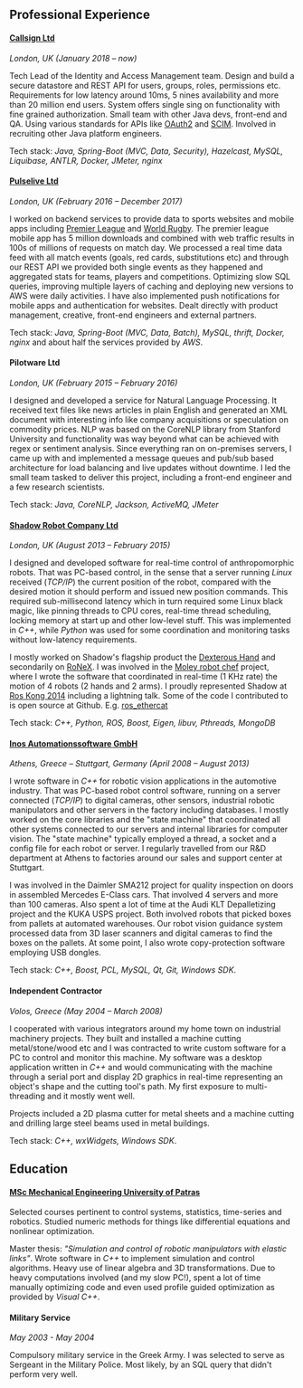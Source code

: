 ## Professional Experience

#### [Callsign Ltd](https://callsign.com)
*London, UK (January 2018 – now)*

Tech Lead of the Identity and Access Management team. Design and build a secure datastore and REST API for users, groups, roles, permissions etc. Requirements for low latency around 10ms, 5 nines availability and more than 20 million end users. System offers single sing on functionality with fine grained authorization. Small team with other Java devs, front-end and QA. Using various standards for APIs like [OAuth2](https://en.wikipedia.org/wiki/OAuth#OAuth_2.0) and [SCIM](https://en.wikipedia.org/wiki/System_for_Cross-domain_Identity_Management). Involved in recruiting other Java platform engineers.

Tech stack: *Java, Spring-Boot (MVC, Data, Security), Hazelcast, MySQL, Liquibase, ANTLR, Docker, JMeter, nginx*

#### [Pulselive Ltd](https://www.pulselive.com)
*London, UK (February 2016 – December 2017)*

I worked on backend services to provide data to sports websites and mobile apps including [Premier League](https://www.premierleague.com) and [World Rugby](https://www.world.rugby). The premier league mobile app has 5 million downloads and combined with web traffic results in 100s of millions of requests on match day. We processed a real time data feed with all match events (goals, red cards, substitutions etc) and through our REST API we provided both single events as they happened and aggregated stats for teams, players and competitions. Optimizing slow SQL queries, improving multiple layers of caching and deploying new versions to AWS were daily activities. I have also implemented push notifications for mobile apps and authentication for websites. Dealt directly with product management, creative, front-end engineers and external partners.

Tech stack: *Java, Spring-Boot (MVC, Data, Batch), MySQL, thrift, Docker, nginx* and about half the services provided by *AWS*.

#### Pilotware Ltd
*London, UK (February 2015 – February 2016)*

I designed and developed a service for Natural Language Processing. It received text files like news articles in plain English and generated an XML document with interesting info like company acquisitions or speculation on commodity prices. NLP was based on the CoreNLP library from Stanford University and functionality was way beyond what can be achieved with regex or sentiment analysis. Since everything ran on on-premises servers, I came up with and implemented a message queues and pub/sub based architecture for load balancing and live updates without downtime. I led the small team tasked to deliver this project, including a front-end engineer and a few research scientists.

Tech stack: *Java, CoreNLP, Jackson, ActiveMQ, JMeter*

#### [Shadow Robot Company Ltd](https://www.shadowrobot.com)
*London, UK (August 2013 – February 2015)*

I designed and developed software for real-time control of anthropomorphic robots. That was PC-based control, in the sense that a server running *Linux* received (*TCP/IP*) the current position of the robot, compared with the desired motion it should perform and issued new position commands. This required sub-millisecond latency which in turn required some Linux black magic, like pinning threads to CPU cores, real-time thread scheduling, locking memory at start up and other low-level stuff. This was implemented in *C++*, while *Python* was used for some coordination and monitoring tasks without low-latency requirements.

I mostly worked on Shadow's flagship product the [Dexterous Hand](https://www.shadowrobot.com/products/dexterous-hand) and secondarily on [RoNeX](https://www.shadowrobot.com/ronex-available-for-pre-order). I was involved in the [Moley robot chef](https://www.bbc.co.uk/news/science-environment-32282131) project, where I wrote the software that coordinated in real-time (1 KHz rate) the motion of 4 robots (2 hands and 2 arms). I proudly represented Shadow at [Ros Kong 2014](https://events.osrfoundation.org/ros-kong-2014) including a lightning talk. Some of the code I contributed to is open source at Github. E.g. [ros_ethercat](https://github.com/shadow-robot/ros_ethercat)

Tech stack: *C++, Python, ROS, Boost, Eigen, libuv, Pthreads, MongoDB*

#### [Inos Automationssoftware GmbH](https://www.inos-automation.de/home)
*Athens, Greece – Stuttgart, Germany (April 2008 – August 2013)*

I wrote software in *C++* for robotic vision applications in the automotive industry. That was PC-based robot control software, running on a server connected (*TCP/IP*) to digital cameras, other sensors, industrial robotic manipulators and other servers in the factory including databases. I mostly worked on the core libraries and the "state machine" that coordinated all other systems connected to our servers and internal libraries for computer vision. The "state machine" typically employed a thread, a socket and a config file for each robot or server. I regularly travelled from our R&D department at Athens to factories around our sales and support center at Stuttgart.

I was involved in the Daimler SMA212 project for quality inspection on doors in assembled Mercedes E-Class cars. That involved 4 servers and more than 100 cameras. Also spent a lot of time at the Audi KLT Depalletizing project and the KUKA USPS project. Both involved robots that picked boxes from pallets at automated warehouses. Our robot vision guidance system processed data from 3D laser scanners and digital cameras to find the boxes on the pallets. At some point, I also wrote copy-protection software employing USB dongles.

Tech stack: *C++, Boost, PCL, MySQL, Qt, Git, Windows SDK*.

#### Independent Contractor
*Volos, Greece (May 2004 – March 2008)*

I cooperated with various integrators around my home town on industrial machinery projects. They built and installed a machine cutting metal/stone/wood etc and I was contracted to write custom software for a PC to control and monitor this machine. My software was a desktop application written in *C++* and would communicating with the machine through a serial port and display 2D graphics in real-time representing an object's shape and the cutting tool's path. My first exposure to multi-threading and it mostly went well.

Projects included a 2D plasma cutter for metal sheets and a machine cutting and drilling large steel beams used in metal buildings.

Tech stack: *C++, wxWidgets, Windows SDK*.

## Education
#### [MSc Mechanical Engineering University of Patras](http://www.mead.upatras.gr/lang_en/)

Selected courses pertinent to control systems, statistics, time-series and robotics. Studied numeric methods for things like differential equations and nonlinear optimization.

Master thesis: *"Simulation and control of robotic manipulators with elastic links"*. Wrote software in *C++* to implement simulation and control algorithms. Heavy use of linear algebra and 3D transformations. Due to heavy computations involved (and my slow PC!), spent a lot of time manually optimizing code and even used profile guided optimization as provided by *Visual C++*.

#### Military Service
*May 2003 - May 2004*

Compulsory military service in the Greek Army. I was selected to serve as Sergeant in the Military Police. Most likely, by an SQL query that didn't perform very well.
